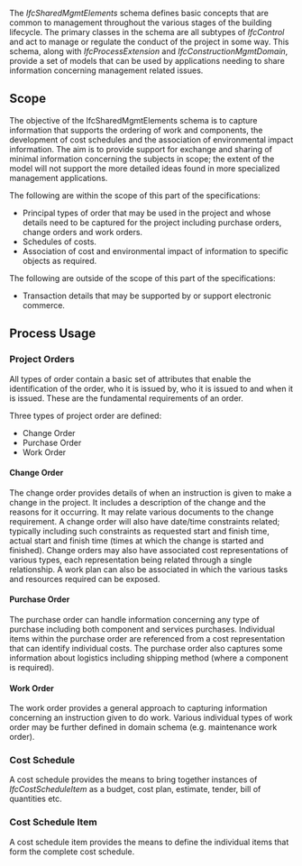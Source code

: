 ﻿The _IfcSharedMgmtElements_ schema defines basic concepts that are common to management throughout the various stages of the building lifecycle. The primary classes in the schema are all subtypes of _IfcControl_ and act to manage or regulate the conduct of the project in some way. This schema, along with _IfcProcessExtension_ and _IfcConstructionMgmtDomain_, provide a set of models that can be used by applications needing to share information concerning management related issues.

## Scope
The objective of the IfcSharedMgmtElements schema is to capture information that supports the ordering of work and components, the development of cost schedules and the association of environmental impact information. The aim is to provide support for exchange and sharing of minimal information concerning the subjects in scope; the extent of the model will not support the more detailed ideas found in more specialized management applications.

The following are within the scope of this part of the specifications:

* Principal types of order that may be used in the project and whose details need to be captured for the project including purchase orders, change orders and work orders.
* Schedules of costs.
* Association of cost and environmental impact of information to specific objects as required.

The following are outside of the scope of this part of the specifications:

* Transaction details that may be supported by or support electronic commerce.

## Process Usage
### Project Orders
All types of order contain a basic set of attributes that enable the identification of the order, who it is issued by, who it is issued to and when it is issued. These are the fundamental requirements of an order.

Three types of project order are defined:

* Change Order
* Purchase Order
* Work Order

#### Change Order
The change order provides details of when an instruction is given to make a change in the project. It includes a description of the change and the reasons for it occurring. It may relate various documents to the change requirement. A change order will also have date/time constraints related; typically including such constraints as requested start and finish time, actual start and finish time (times at which the change is started and finished). Change orders may also have associated cost representations of various types, each representation being related through a single relationship. A work plan can also be associated in which the various tasks and resources required can be exposed.

#### Purchase Order
The purchase order can handle information concerning any type of purchase including both component and services purchases. Individual items within the purchase order are referenced from a cost representation that can identify individual costs. The purchase order also captures some information about logistics including shipping method (where a component is required).

#### Work Order
The work order provides a general approach to capturing information concerning an instruction given to do work. Various individual types of work order may be further defined in domain schema (e.g. maintenance work order).

### Cost Schedule
A cost schedule provides the means to bring together instances of _IfcCostScheduleItem_ as a budget, cost plan, estimate, tender, bill of quantities etc.

### Cost Schedule Item
A cost schedule item provides the means to define the individual items that form the complete cost schedule.
